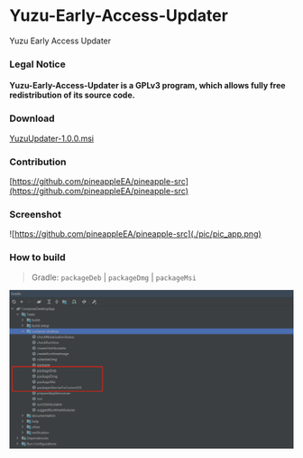 # Yuzu-Early-Access-Updater

Yuzu Early Access Updater

### Legal Notice
#### Yuzu-Early-Access-Updater is a GPLv3 program, which allows fully free redistribution of its source code.

### Download

[YuzuUpdater-1.0.0.msi](./release/YuzuUpdater-1.0.0.msi?raw=true)

### Contribution

[https://github.com/pineappleEA/pineapple-src](https://github.com/pineappleEA/pineapple-src)

### Screenshot

![https://github.com/pineappleEA/pineapple-src](./pic/pic_app.png)

### How to build

> Gradle:
> `packageDeb` | `packageDmg` | `packageMsi`

![pic_build.png](./pic/pic_build.png)